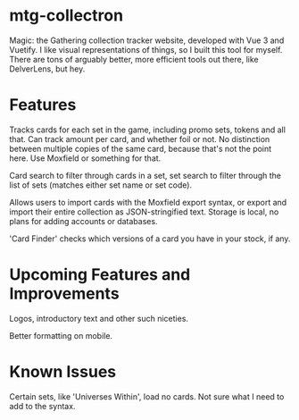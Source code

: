 # mtg-collectron

Magic: the Gathering collection tracker website, developed with Vue 3 and Vuetify. I like visual representations of things, so I built this tool for myself.
There are tons of arguably better, more efficient tools out there, like DelverLens, but hey.

# Features

Tracks cards for each set in the game, including promo sets, tokens and all that. Can track amount per card, and whether foil or not.
No distinction between multiple copies of the same card, because that's not the point here. Use Moxfield or something for that.

Card search to filter through cards in a set, set search to filter through the list of sets (matches either set name or set code).

Allows users to import cards with the Moxfield export syntax, or export and import their entire collection as JSON-stringified text.
Storage is local, no plans for adding accounts or databases.

'Card Finder' checks which versions of a card you have in your stock, if any.

# Upcoming Features and Improvements

Logos, introductory text and other such niceties.

Better formatting on mobile.

# Known Issues

Certain sets, like 'Universes Within', load no cards. Not sure what I need to add to the syntax.